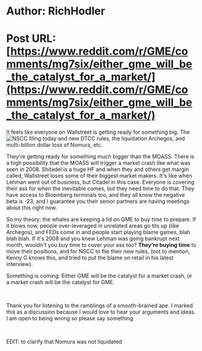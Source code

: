 # Author: RichHodler
# Post URL: [https://www.reddit.com/r/GME/comments/mg7six/either_gme_will_be_the_catalyst_for_a_market/](https://www.reddit.com/r/GME/comments/mg7six/either_gme_will_be_the_catalyst_for_a_market/)


It feels like everyone on Wallstreet is getting ready for something big. The ![NSCC filing today](https://www.reddit.com/r/GME/comments/mg4o2q/nscc_filing_today_this_is_actually_insane/) and new DTCC rules, the liquidation Archegos, and multi-billion dollar loss of Nomura, etc.

They're getting ready for something much bigger than the MOASS. There is a high possibility that the MOASS will trigger a market crash like what was seen in 2008. Shitadel is a huge HF and when they and others get margin called, Wallstreet loses some of their biggest market makers. It's like when Lehman went out of business, but Citadel in this case. Everyone is covering their ass for when the inevitable comes, but they need time to do that. They have access to Bloomberg terminals too, and they all know the negative beta is -23, and I guarantee you their senior partners are having meetings about this right now.

So my theory: the whales are keeping a lid on GME to buy time to prepare. If it blows now, people over-leveraged in unrelated areas go tits up (like Archegos), and FEDs come in and people start playing blame games, blah blah blah. If it's 2008 and you knew Lehman was going bankrupt next month, wouldn't you buy time to cover your ass too? **They're buying time** to move their positions, and for NSCC to file their new rules, (not to mention, Kenny G knows this, and tried to put the blame on retail in his latest interview).

Something is coming. Either GME will be the catalyst for a market crash, or a market crash will be the catalyst for GME.

&#x200B;

Thank you for listening to the ramblings of a smooth-brained ape. I marked this as a discussion because I would love to hear your arguments and ideas. I am open to being wrong so please say something.

&#x200B;

EDIT: to clarify that Nomura was not liquidated